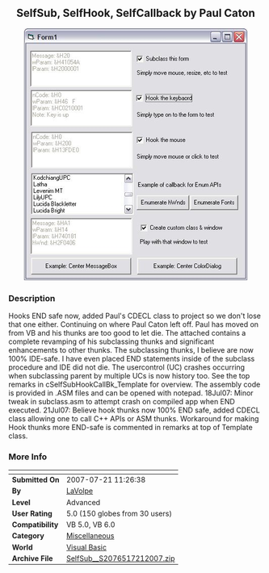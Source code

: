 ﻿<div align="center">

## SelfSub, SelfHook, SelfCallback by Paul Caton

<img src="PIC2007771947153287.JPG">
</div>

### Description

Hooks END safe now, added Paul's CDECL class to project so we don't lose that one either. Continuing on where Paul Caton left off. Paul has moved on from VB and his thunks are too good to let die. The attached contains a complete revamping of his subclassing thunks and significant enhancements to other thunks. The subclassing thunks, I believe are now 100% IDE-safe. I have even placed END statements inside of the subclass procedure and IDE did not die. The usercontrol (UC) crashes occurring when subclassing parent by multiple UCs is now history too. See the top remarks in cSelfSubHookCallBk_Template for overview. The assembly code is provided in .ASM files and can be opened with notepad. 18Jul07: Minor tweak in subclass.asm to attempt crash on compiled app when END executed. 21Jul07: Believe hook thunks now 100% END safe, added CDECL class allowing one to call C++ APIs or ASM thunks. Workaround for making Hook thunks more END-safe is commented in remarks at top of Template class.
 
### More Info
 


<span>             |<span>
---                |---
**Submitted On**   |2007-07-21 11:26:38
**By**             |[LaVolpe](https://github.com/Planet-Source-Code/PSCIndex/blob/master/ByAuthor/lavolpe.md)
**Level**          |Advanced
**User Rating**    |5.0 (150 globes from 30 users)
**Compatibility**  |VB 5\.0, VB 6\.0
**Category**       |[Miscellaneous](https://github.com/Planet-Source-Code/PSCIndex/blob/master/ByCategory/miscellaneous__1-1.md)
**World**          |[Visual Basic](https://github.com/Planet-Source-Code/PSCIndex/blob/master/ByWorld/visual-basic.md)
**Archive File**   |[SelfSub\_\_S2076517212007\.zip](https://github.com/Planet-Source-Code/lavolpe-selfsub-selfhook-selfcallback-by-paul-caton__1-68737/archive/master.zip)








